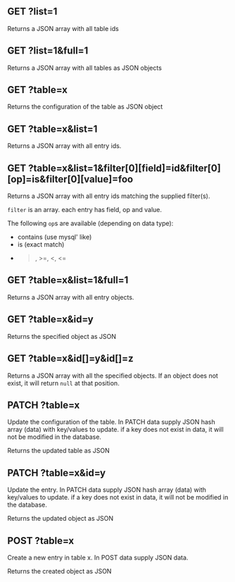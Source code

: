 ## GET ?list=1

Returns a JSON array with all table ids

## GET ?list=1&full=1

Returns a JSON array with all tables as JSON objects

## GET ?table=x

Returns the configuration of the table as JSON object

## GET ?table=x&list=1

Returns a JSON array with all entry ids.

## GET ?table=x&list=1&filter[0][field]=id&filter[0][op]=is&filter[0][value]=foo

Returns a JSON array with all entry ids matching the supplied filter(s).

`filter` is an array. each entry has field, op and value.

The following `op`s are available (depending on data type):
* contains (use mysql' like)
* is (exact match)
* >, >=, <, <=

## GET ?table=x&list=1&full=1

Returns a JSON array with all entry objects.

## GET ?table=x&id=y

Returns the specified object as JSON

## GET ?table=x&id[]=y&id[]=z

Returns a JSON array with all the specified objects. If an object does not exist, it will return `null` at that position.

## PATCH ?table=x

Update the configuration of the table. In PATCH data supply JSON hash array
(data) with key/values to update. if a key does not exist in data, it will not
be modified in the database.

Returns the updated table as JSON

## PATCH ?table=x&id=y

Update the entry. In PATCH data supply JSON hash array (data) with key/values
to update. if a key does not exist in data, it will not be modified in the
database.

Returns the updated object as JSON

## POST ?table=x

Create a new entry in table x. In POST data supply JSON data.

Returns the created object as JSON

